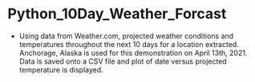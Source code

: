 # Python_10Day_Weather_Forcast
- Using data from Weather.com, projected weather conditions and temperatures throughout the next 10 days for a location extracted. Anchorage, Alaska is used for this demonstration on April 13th, 2021. Data is saved onto a CSV file and plot of date versus projected temperature is displayed.  

